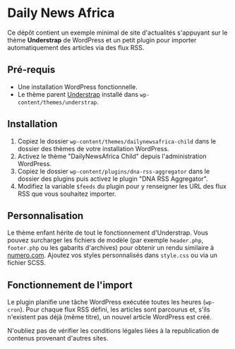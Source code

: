 # Daily News Africa

Ce dépôt contient un exemple minimal de site d'actualités s'appuyant sur le thème **Understrap** de WordPress et un petit plugin pour importer automatiquement des articles via des flux RSS.

## Pré-requis

- Une installation WordPress fonctionnelle.
- Le thème parent [Understrap](https://understrap.com/) installé dans `wp-content/themes/understrap`.

## Installation

1. Copiez le dossier `wp-content/themes/dailynewsafrica-child` dans le dossier des thèmes de votre installation WordPress.
2. Activez le thème "DailyNewsAfrica Child" depuis l'administration WordPress.
3. Copiez le dossier `wp-content/plugins/dna-rss-aggregator` dans le dossier des plugins puis activez le plugin "DNA RSS Aggregator".
4. Modifiez la variable `$feeds` du plugin pour y renseigner les URL des flux RSS que vous souhaitez importer.

## Personnalisation

Le thème enfant hérite de tout le fonctionnement d'Understrap. Vous pouvez surcharger les fichiers de modèle (par exemple `header.php`, `footer.php` ou les gabarits d'archives) pour obtenir un rendu similaire à [numero.com](https://numero.com/). Ajoutez vos styles personnalisés dans `style.css` ou via un fichier SCSS.

## Fonctionnement de l'import

Le plugin planifie une tâche WordPress exécutée toutes les heures (`wp-cron`). Pour chaque flux RSS défini, les articles sont parcourus et, s'ils n'existent pas déjà (même titre), un nouvel article WordPress est créé.

N'oubliez pas de vérifier les conditions légales liées à la republication de contenus provenant d'autres sites.
